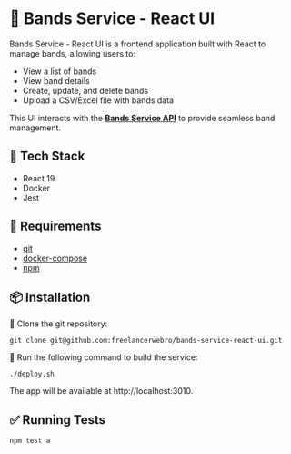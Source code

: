 # 🎵 Bands Service - React UI

Bands Service - React UI is a frontend application built with React to manage bands, allowing users to:

- View a list of bands
- View band details
- Create, update, and delete bands
- Upload a CSV/Excel file with bands data

This UI interacts with the **[Bands Service API](https://github.com/freelancerwebro/bands-service)** to provide seamless band management.

## 🔧 Tech Stack

- React 19
- Docker
- Jest

## 🔧 Requirements

- [git](https://github.com/git-guides/install-git)
- [docker-compose](https://docs.docker.com/compose/install/)
- [npm](https://docs.npmjs.com/downloading-and-installing-node-js-and-npm)

## 📦 Installation

🔹 Clone the git repository:

```
git clone git@github.com:freelancerwebro/bands-service-react-ui.git
```

🔹 Run the following command to build the service:

```
./deploy.sh
```

The app will be available at http://localhost:3010.

## ✅ Running Tests

```
npm test a
```
